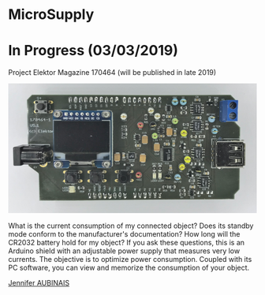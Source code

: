 # MicroSupply

# In Progress (03/03/2019)


Project Elektor Magazine 170464
(will be published in late 2019)

![MicroSupply](nothing/MicroSupply.png)

What is the current consumption of my connected object? Does its standby mode conform to the manufacturer's documentation? How long will the CR2032 battery hold for my object? If you ask these questions, this is an Arduino shield with an adjustable power supply that measures very low currents. The objective is to optimize power consumption. Coupled with its PC software, you can view and memorize the consumption of your object.

[Jennifer AUBINAIS](jennifer@aubinais.net)